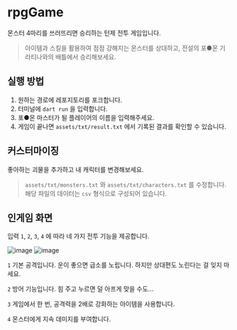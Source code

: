 # rpgGame
몬스터 4마리를 쓰러뜨리면 승리하는 턴제 전투 게임입니다.

> 아이템과 스킬을 활용하여 점점 강해지는 몬스터를 상대하고,
전설의 포●몬 기라티나와의 배틀에서 승리해보세요.

## 실행 방법
1. 원하는 경로에 레포지토리를 포크합니다.
2. 터미널에 ``dart run`` 을 입력합니다.
3. 포●몬 마스터가 될 플레이어의 이름을 입력해주세요.
4. 게임이 끝나면 ``assets/txt/result.txt`` 에서 기록된 결과를 확인할 수 있습니다.

## 커스터마이징
좋아하는 괴물을 추가하고 내 캐릭터를 변경해보세요.
> ``assets/txt/monsters.txt`` 와 ``assets/txt/characters.txt`` 를 수정합니다. 해당 파일의 데이터는 ``csv`` 형식으로 구성되어 있습니다.

## 인게임 화면
입력 ``1``, ``2``, ``3``, ``4`` 에 따라 네 가지 전투 기능을 제공합니다.

![image](https://github.com/user-attachments/assets/25c471e2-8dd1-45ce-912e-5b63d5a9e24d)
![image](https://github.com/user-attachments/assets/96f1e47b-d748-4f42-9966-1ff611b0ae74)


``1``  기본 공격입니다. 운이 좋으면 급소를 노립니다. 하지만 상대편도 노린다는 걸 잊지 마세요.

``2``  방어 기능입니다. 힘 주고 누르면 덜 아프게 맞을 수도...

``3``  게임에서 한 번, 공격력을 2배로 강화하는 아이템을 사용합니다.

``4``  몬스터에게 지속 데미지를 부여합니다.
